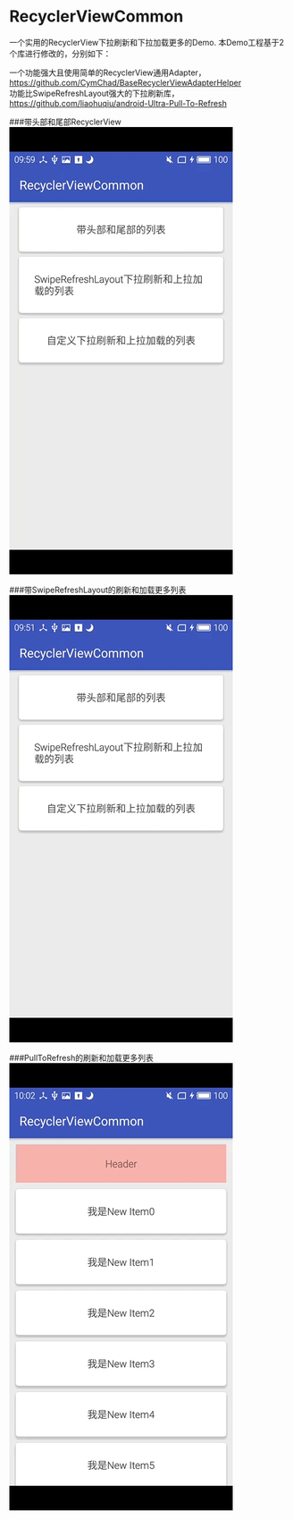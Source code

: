 # RecyclerViewCommon
一个实用的RecyclerView下拉刷新和下拉加载更多的Demo. 本Demo工程基于2个库进行修改的，分别如下：

一个功能强大且使用简单的RecyclerView通用Adapter，https://github.com/CymChad/BaseRecyclerViewAdapterHelper  
功能比SwipeRefreshLayout强大的下拉刷新库，https://github.com/liaohuqiu/android-Ultra-Pull-To-Refresh

###带头部和尾部RecyclerView  
![image](https://github.com/pengliangAndroid/RecyclerViewCommon/blob/master/demo0.gif)  

###带SwipeRefreshLayout的刷新和加载更多列表  
![image](https://github.com/pengliangAndroid/RecyclerViewCommon/blob/master/demo1.gif)

###PullToRefresh的刷新和加载更多列表  
![image](https://github.com/pengliangAndroid/RecyclerViewCommon/blob/master/demo2.gif)

